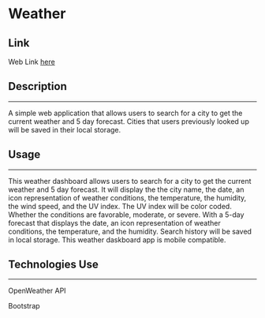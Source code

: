 # Weather
## Link
Web Link [here](https://justtrey12.github.io/Weather/)
## Description
---
A simple web application that allows users to search for a city to get the current weather and 5 day forecast. Cities that users previously looked up will be saved in their local storage.
## Usage
---
This weather dashboard allows users to search for a city to get the current weather and 5 day forecast.
It will display the the city name, the date, an icon representation of weather conditions, the temperature, the humidity, the wind speed, and the UV index.
The UV index will be color coded. Whether the conditions are favorable, moderate, or severe.
With a 5-day forecast that displays the date, an icon representation of weather conditions, the temperature, and the humidity.
Search history will be saved in local storage.
This weather daskboard app is mobile compatible.
## Technologies Use
---
OpenWeather API

Bootstrap
